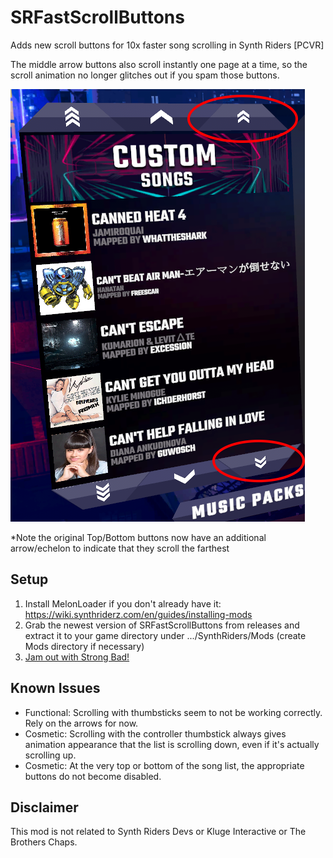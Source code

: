 # SRFastScrollButtons

Adds new scroll buttons for 10x faster song scrolling in Synth Riders [PCVR]

The middle arrow buttons also scroll instantly one page at a time, so the scroll animation no longer glitches out if you spam those buttons.

![preview](preview.png)

*Note the original Top/Bottom buttons now have an additional arrow/echelon to indicate that they scroll the farthest

## Setup
1. Install MelonLoader if you don't already have it:  https://wiki.synthriderz.com/en/guides/installing-mods
2. Grab the newest version of SRFastScrollButtons from releases and extract it to your game directory under .../SynthRiders/Mods (create Mods directory if necessary)
3. [Jam out with Strong Bad!](https://homestarrunner.com/assets/sbemails/sounds/scrollsong3_10.mp3)

## Known Issues
* Functional: Scrolling with thumbsticks seem to not be working correctly.  Rely on the arrows for now.
* Cosmetic: Scrolling with the controller thumbstick always gives animation appearance that the list is scrolling down, even if it's actually scrolling up.
* Cosmetic: At the very top or bottom of the song list, the appropriate buttons do not become disabled.

## Disclaimer
This mod is not related to Synth Riders Devs or Kluge Interactive or The Brothers Chaps.
